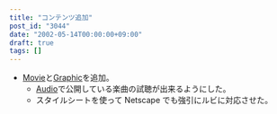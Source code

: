```yaml
---
title: "コンテンツ追加"
post_id: "3044"
date: "2002-05-14T00:00:00+09:00"
draft: true
tags: []
---
```



* [Movie](https://danmaq.com/tag/videos)と[Graphic](https://danmaq.com/category/products/illustration)を追加。
  * [Audio](https://danmaq.com/category/products/musics)で公開している楽曲の試聴が出来るようにした。
  * スタイルシートを使って Netscape でも強引にルビに対応させた。
